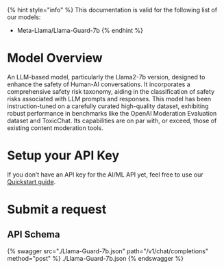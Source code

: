 [#references:start]: <> ({ "template": "openapi" })
{% hint style="info" %}
This documentation is valid for the following list of our models:
* Meta-Llama/Llama-Guard-7b
{% endhint %}

# Model Overview
An LLM-based model, particularly the Llama2-7b version, designed to enhance the safety of Human-AI conversations. It incorporates a comprehensive safety risk taxonomy, aiding in the classification of safety risks associated with LLM prompts and responses. This model has been instruction-tuned on a carefully curated high-quality dataset, exhibiting robust performance in benchmarks like the OpenAI Moderation Evaluation dataset and ToxicChat. Its capabilities are on par with, or exceed, those of existing content moderation tools.

# Setup your API Key
If you don’t have an API key for the AI/ML API yet, feel free to use our [Quickstart guide](https://docs.aimlapi.com/quickstart/setting-up).

# Submit a request
## API Schema
{% swagger src="./Llama-Guard-7b.json" path="/v1/chat/completions" method="post" %}
./Llama-Guard-7b.json
{% endswagger %}


[#references:end]: <> ({})